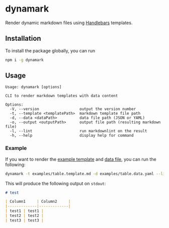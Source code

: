 # dynamark
Render dynamic markdown files using [Handlebars](https://handlebarsjs.com/) templates.

## Installation
To install the package globally, you can run 

```bash
npm i -g dynamark
```

## Usage

```text
Usage: dynamark [options]

CLI to render markdown templates with data content

Options:
  -V, --version                  output the version number
  -t, --template <templatePath>  markdown template file path
  -d, --data <dataPath>          data file path (JSON or YAML)
  -o, --output <outputPath>      output file path (resulting markdown file)
  -l, --lint                     run markdownlint on the result
  -h, --help                     display help for command
```

### Example
If you want to render the [example template](examples/table.template.md) and [data file](examples/table.data.yaml), you can run the following:

```bash
dynamark -t examples/table.template.md -d examples/table.data.yaml --lint
```

This will produce the following output on `stdout`:

```markdown
# test

| Column1     | Column2     |
|-------------|-------------|
| test1 | test1 |
| test2 | test2 |
| test3 | test3 |
```


